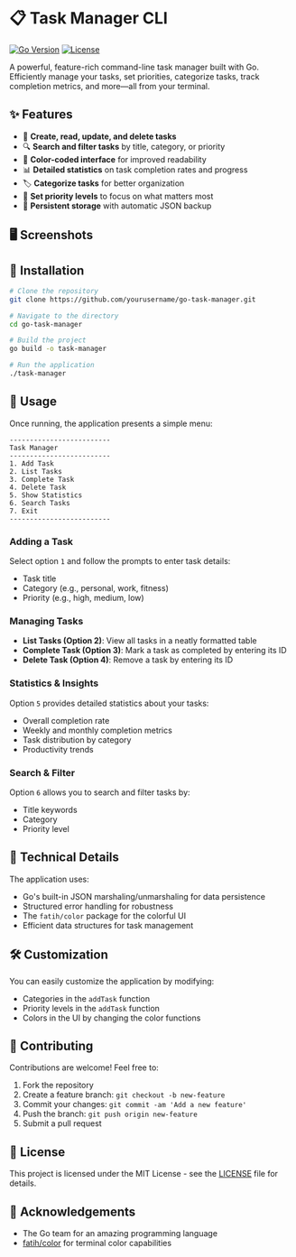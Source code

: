 # 📋 Task Manager CLI

[![Go Version](https://img.shields.io/badge/Go-1.19+-00ADD8?style=flat-square&logo=go)](https://golang.org/doc/go1.19)
[![License](https://img.shields.io/badge/License-MIT-blue.svg?style=flat-square)](LICENSE)

A powerful, feature-rich command-line task manager built with Go. Efficiently manage your tasks, set priorities, categorize tasks, track completion metrics, and more—all from your terminal.

## ✨ Features

- 📝 **Create, read, update, and delete tasks**
- 🔍 **Search and filter tasks** by title, category, or priority
- 🌈 **Color-coded interface** for improved readability
- 📊 **Detailed statistics** on task completion rates and progress
- 🏷️ **Categorize tasks** for better organization
- 🔢 **Set priority levels** to focus on what matters most
- 💾 **Persistent storage** with automatic JSON backup

## 🖥️ Screenshots

<!-- Add screenshots here -->

## 🚀 Installation

```bash
# Clone the repository
git clone https://github.com/yourusername/go-task-manager.git

# Navigate to the directory
cd go-task-manager

# Build the project
go build -o task-manager

# Run the application
./task-manager
```

## 📖 Usage

Once running, the application presents a simple menu:

```
-------------------------
Task Manager
-------------------------
1. Add Task
2. List Tasks
3. Complete Task
4. Delete Task
5. Show Statistics
6. Search Tasks
7. Exit
-------------------------
```

### Adding a Task

Select option `1` and follow the prompts to enter task details:
- Task title
- Category (e.g., personal, work, fitness)
- Priority (e.g., high, medium, low)

### Managing Tasks

- **List Tasks (Option 2)**: View all tasks in a neatly formatted table
- **Complete Task (Option 3)**: Mark a task as completed by entering its ID
- **Delete Task (Option 4)**: Remove a task by entering its ID

### Statistics & Insights

Option `5` provides detailed statistics about your tasks:
- Overall completion rate
- Weekly and monthly completion metrics
- Task distribution by category
- Productivity trends

### Search & Filter

Option `6` allows you to search and filter tasks by:
- Title keywords
- Category
- Priority level

## 🔧 Technical Details

The application uses:
- Go's built-in JSON marshaling/unmarshaling for data persistence
- Structured error handling for robustness
- The `fatih/color` package for the colorful UI
- Efficient data structures for task management

## 🛠️ Customization

You can easily customize the application by modifying:
- Categories in the `addTask` function
- Priority levels in the `addTask` function
- Colors in the UI by changing the color functions

## 🤝 Contributing

Contributions are welcome! Feel free to:
1. Fork the repository
2. Create a feature branch: `git checkout -b new-feature`
3. Commit your changes: `git commit -am 'Add a new feature'`
4. Push the branch: `git push origin new-feature`
5. Submit a pull request

## 📄 License

This project is licensed under the MIT License - see the [LICENSE](LICENSE) file for details.

## 🙏 Acknowledgements

- The Go team for an amazing programming language
- [fatih/color](https://github.com/fatih/color) for terminal color capabilities
